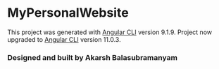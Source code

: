 # MyPersonalWebsite

This project was generated with [Angular CLI](https://github.com/angular/angular-cli) version 9.1.9.
Project now upgraded to [Angular CLI](https://github.com/angular/angular-cli) version 11.0.3.

### Designed and built by Akarsh Balasubramanyam